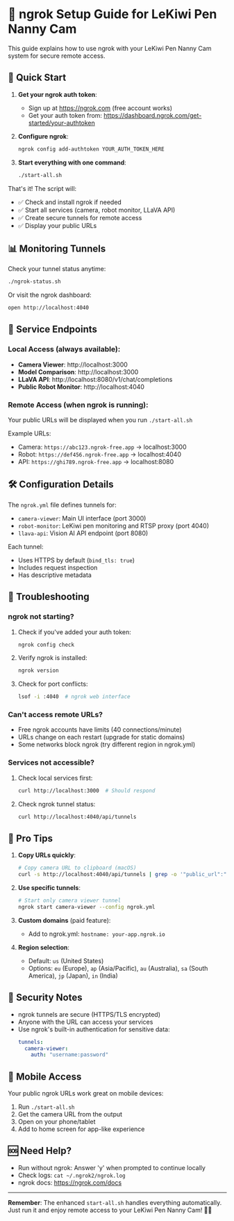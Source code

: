 # 🦜 ngrok Setup Guide for LeKiwi Pen Nanny Cam

This guide explains how to use ngrok with your LeKiwi Pen Nanny Cam system for secure remote access.

## 🚀 Quick Start

1. **Get your ngrok auth token**:
   - Sign up at https://ngrok.com (free account works)
   - Get your auth token from: https://dashboard.ngrok.com/get-started/your-authtoken

2. **Configure ngrok**:
   ```bash
   ngrok config add-authtoken YOUR_AUTH_TOKEN_HERE
   ```

3. **Start everything with one command**:
   ```bash
   ./start-all.sh
   ```

That's it! The script will:
- ✅ Check and install ngrok if needed
- ✅ Start all services (camera, robot monitor, LLaVA API)
- ✅ Create secure tunnels for remote access
- ✅ Display your public URLs

## 📊 Monitoring Tunnels

Check your tunnel status anytime:
```bash
./ngrok-status.sh
```

Or visit the ngrok dashboard:
```bash
open http://localhost:4040
```

## 🔗 Service Endpoints

### Local Access (always available):
- **Camera Viewer**: http://localhost:3000
- **Model Comparison**: http://localhost:3000
- **LLaVA API**: http://localhost:8080/v1/chat/completions
- **Public Robot Monitor**: http://localhost:4040

### Remote Access (when ngrok is running):
Your public URLs will be displayed when you run `./start-all.sh`

Example URLs:
- Camera: `https://abc123.ngrok-free.app` → localhost:3000
- Robot: `https://def456.ngrok-free.app` → localhost:4040
- API: `https://ghi789.ngrok-free.app` → localhost:8080

## 🛠️ Configuration Details

The `ngrok.yml` file defines tunnels for:
- `camera-viewer`: Main UI interface (port 3000)
- `robot-monitor`: LeKiwi pen monitoring and RTSP proxy (port 4040)
- `llava-api`: Vision AI API endpoint (port 8080)

Each tunnel:
- Uses HTTPS by default (`bind_tls: true`)
- Includes request inspection
- Has descriptive metadata

## 🔧 Troubleshooting

### ngrok not starting?
1. Check if you've added your auth token:
   ```bash
   ngrok config check
   ```

2. Verify ngrok is installed:
   ```bash
   ngrok version
   ```

3. Check for port conflicts:
   ```bash
   lsof -i :4040  # ngrok web interface
   ```

### Can't access remote URLs?
- Free ngrok accounts have limits (40 connections/minute)
- URLs change on each restart (upgrade for static domains)
- Some networks block ngrok (try different region in ngrok.yml)

### Services not accessible?
1. Check local services first:
   ```bash
   curl http://localhost:3000  # Should respond
   ```

2. Check ngrok tunnel status:
   ```bash
   curl http://localhost:4040/api/tunnels
   ```

## 🎯 Pro Tips

1. **Copy URLs quickly**:
   ```bash
   # Copy camera URL to clipboard (macOS)
   curl -s http://localhost:4040/api/tunnels | grep -o '"public_url":"[^"]*' | grep camera | cut -d'"' -f4 | pbcopy
   ```

2. **Use specific tunnels**:
   ```bash
   # Start only camera viewer tunnel
   ngrok start camera-viewer --config ngrok.yml
   ```

3. **Custom domains** (paid feature):
   - Add to ngrok.yml: `hostname: your-app.ngrok.io`

4. **Region selection**:
   - Default: `us` (United States)
   - Options: `eu` (Europe), `ap` (Asia/Pacific), `au` (Australia), `sa` (South America), `jp` (Japan), `in` (India)

## 🔐 Security Notes

- ngrok tunnels are secure (HTTPS/TLS encrypted)
- Anyone with the URL can access your services
- Use ngrok's built-in authentication for sensitive data:
  ```yaml
  tunnels:
    camera-viewer:
      auth: "username:password"
  ```

## 📱 Mobile Access

Your public ngrok URLs work great on mobile devices:
1. Run `./start-all.sh`
2. Get the camera URL from the output
3. Open on your phone/tablet
4. Add to home screen for app-like experience

## 🆘 Need Help?

- Run without ngrok: Answer 'y' when prompted to continue locally
- Check logs: `cat ~/.ngrok2/ngrok.log`
- ngrok docs: https://ngrok.com/docs

---

**Remember**: The enhanced `start-all.sh` handles everything automatically. Just run it and enjoy remote access to your LeKiwi Pen Nanny Cam! 🦜🎉